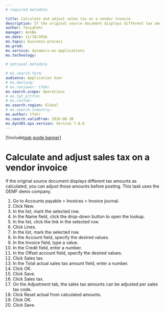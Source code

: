 ```yaml
--- 
# required metadata 
 
title: Calculate and adjust sales tax on a vendor invoice
description: If the original source document displays different tax amounts as calculated, you can adjust those amounts before posting. 
author: TonyaFehr 
manager: AnnBe 
ms.date: 11/10/2016
ms.topic: business-process 
ms.prod:  
ms.service: dynamics-ax-applications 
ms.technology:  
 
# optional metadata 
 
# ms.search.form:   
audience: Application User 
# ms.devlang:  
# ms.reviewer: tfehr 
ms.search.scope: Operations 
# ms.tgt_pltfrm:  
# ms.custom:  
ms.search.region: Global
# ms.search.industry: 
ms.author: tfehr 
ms.search.validFrom: 2016-06-30 
ms.dyn365.ops.version: Version 7.0.0 
---
```


[!include[task guide banner](.../includes/task-guide-banner.md)]

# Calculate and adjust sales tax on a vendor invoice

If the original source document displays different tax amounts as calculated, you can adjust those amounts before posting. This task uses the DEMF demo company.

1. Go to Accounts payable > Invoices > Invoice journal.
2. Click New.
3. In the list, mark the selected row.
4. In the Name field, click the drop-down button to open the lookup.
5. In the list, click the link in the selected row.
6. Click Lines.
7. In the list, mark the selected row.
8. In the Account field, specify the desired values.
9. In the Invoice field, type a value.
10. In the Credit field, enter a number.
11. In the Offset account field, specify the desired values.
12. Click Sales tax.
13. In the Total actual sales tax amount field, enter a number.
14. Click OK.
15. Click Save.
16. Click Sales tax.
17. On the Adjustment tab, the sales tax amounts can be adjusted per sales tax code.
18. Click Reset actual from calculated amounts.
19. Click OK.
20. Click Save.

